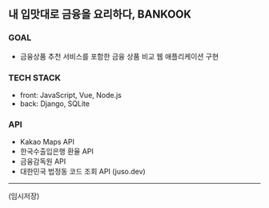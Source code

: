 ## 내 입맛대로 금융을 요리하다, BANKOOK

### GOAL
- 금융상품 추천 서비스를 포함한 금융 상품 비교 웹 애플리케이션 구현

### TECH STACK
- front: JavaScript, Vue, Node.js
- back: Django, SQLite

### API
* Kakao Maps API
* 한국수출입은행 환율 API
* 금융감독원 API
* 대한민국 법정동 코드 조회 API (juso.dev)

---

(임시저장)